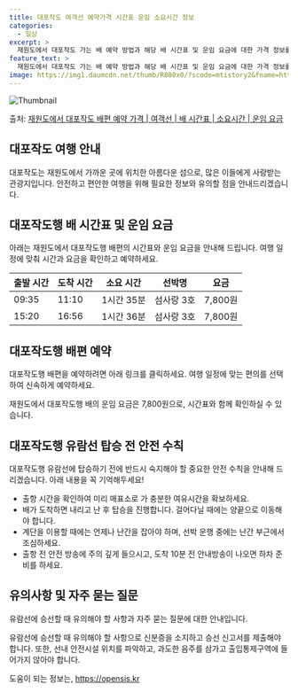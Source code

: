 ```yaml
---
title: 대포작도 여객선 예약가격 시간표 운임 소요시간 정보
categories:
  - 일상
excerpt: >
  재원도에서 대포작도 가는 배 예약 방법과 해당 배 시간표 및 운임 요금에 대한 가격 정보를 안내 드리겠습니다. 안전하고 재밋는 대포작도행 여행을 위해 아래 정보 참고하시기 바랍니다. 대포작도행 배편 예약하기 👈 클릭재원도에서 대포작도행 배 시간표출발 시간도착 시간소요 시간선박명요금09:3511:101시간 35분섬사랑 3호7,800원15:2016:561시간 36분섬사랑 3호7,800원대포작도행 배편 예약하기 👈 클릭재원도에서 대포작도행 여객선 탑승 시 이용수칙 중요한 내용1) 재원도에서 대포작도행 배 출항시간을 확인하여야 합니다.2) 출항 시간이 가까울수록 미리 매표소로 가서 충분한 여유시간을 갖는 것이 좋습니다.3) 배가 도착하면 탑승을 하기 전에 내리고 난 후 탑승을 진행합니다.4) 자동차와 사람이 동..
feature_text: >
  재원도에서 대포작도 가는 배 예약 방법과 해당 배 시간표 및 운임 요금에 대한 가격 정보를 안내 드리겠습니다. 안전하고 재밋는 대포작도행 여행을 위해 아래 정보 참고하시기 바랍니다. 대포작도행 배편 예약하기 👈 클릭재원도에서 대포작도행 배 시간표출발 시간도착 시간소요 시간선박명요금09:3511:101시간 35분섬사랑 3호7,800원15:2016:561시간 36분섬사랑 3호7,800원대포작도행 배편 예약하기 👈 클릭재원도에서 대포작도행 여객선 탑승 시 이용수칙 중요한 내용1) 재원도에서 대포작도행 배 출항시간을 확인하여야 합니다.2) 출항 시간이 가까울수록 미리 매표소로 가서 충분한 여유시간을 갖는 것이 좋습니다.3) 배가 도착하면 탑승을 하기 전에 내리고 난 후 탑승을 진행합니다.4) 자동차와 사람이 동..
image: https://img1.daumcdn.net/thumb/R800x0/?scode=mtistory2&fname=https%3A%2F%2Fblog.kakaocdn.net%2Fdn%2Fb2DST0%2FbtsHDH4zh9Z%2FkaJOEpZlmVyUTXaJOXK4O1%2Fimg.webp
---
```


![Thumbnail](https://img1.daumcdn.net/thumb/R800x0/?scode=mtistory2&fname=https%3A%2F%2Fblog.kakaocdn.net%2Fdn%2Fb2DST0%2FbtsHDH4zh9Z%2FkaJOEpZlmVyUTXaJOXK4O1%2Fimg.webp)

<p>출처: <a href="https://opensis.kr/entry/%EC%9E%AC%EC%9B%90%EB%8F%84%EC%97%90%EC%84%9C-%EB%8C%80%ED%8F%AC%EC%9E%91%EB%8F%84-%EB%B0%B0%ED%8E%B8-%EC%98%88%EC%95%BD-%EA%B0%80%EA%B2%A9-%EC%97%AC%EA%B0%9D%EC%84%A0-%EB%B0%B0-%EC%8B%9C%EA%B0%84%ED%91%9C-%EC%86%8C%EC%9A%94%EC%8B%9C%EA%B0%84-%EC%9A%B4%EC%9E%84-%EC%9A%94%EA%B8%88" rel="dofollow">재원도에서 대포작도 배편 예약 가격 | 여객선 | 배 시간표 | 소요시간 | 운임 요금</a> </p>

## 대포작도 여행 안내

대포작도는 재원도에서 가까운 곳에 위치한 아름다운 섬으로, 많은 이들에게 사랑받는 관광지입니다. 안전하고 편안한 여행을 위해 필요한 정보와
유의할 점을 안내드리겠습니다.

## 대포작도행 배 시간표 및 운임 요금

아래는 재원도에서 대포작도행 배편의 시간표와 운임 요금을 안내해 드립니다. 여행 일정에 맞춰 시간과 요금을 확인하고 예약하세요.

**출발 시간** | **도착 시간** | **소요 시간** | **선박명** | **요금**  
---|---|---|---|---  
09:35 | 11:10 | 1시간 35분 | 섬사랑 3호 | 7,800원  
15:20 | 16:56 | 1시간 36분 | 섬사랑 3호 | 7,800원  
  
## 대포작도행 배편 예약

대포작도행 배편을 예약하려면 아래 링크를 클릭하세요. 여행 일정에 맞는 편의를 선택하여 신속하게 예약하세요.

재원도에서 대포작도행 배의 운임 요금은 7,800원으로, 시간표와 함께 확인하실 수 있습니다.

## 대포작도행 유람선 탑승 전 안전 수칙

대포작도행 유람선에 탑승하기 전에 반드시 숙지해야 할 중요한 안전 수칙을 안내해 드리겠습니다. 아래 내용을 꼭 기억해두세요!

  * 출항 시간을 확인하여 미리 매표소로 가 충분한 여유시간을 확보하세요.
  * 배가 도착하면 내리고 난 후 탑승을 진행합니다. 걸어다닐 때에는 양끝으로 이동해야 합니다.
  * 계단을 이용할 때에는 언제나 난간을 잡아야 하며, 선박 운행 중에는 난간 부근에서 조심하세요.
  * 출항 전 안전 방송에 주의 깊게 들으시고, 도착 10분 전 안내방송이 나오면 하차 준비를 하세요.

## 유의사항 및 자주 묻는 질문

유람선에 승선할 때 유의해야 할 사항과 자주 묻는 질문에 대한 안내입니다.

유람선에 승선할 때 유의해야 할 사항으로 신분증을 소지하고 승선 신고서를 제출해야 합니다. 또한, 선내 안전시설 위치를 파악하고, 과도한
음주를 삼가고 출입통제구역에 들어가지 않아야 합니다.





 

도움이 되는 정보는, <a href="https://opensis.kr" rel="dofollow">https://opensis.kr</a>


